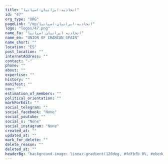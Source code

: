 ```yaml
---
title: "اتحادیه-ایرانیان-اسپانیا"
id: "47"
org_type: "ORG"
pageLink: "/op/اتحادیه-ایرانیان-اسپانیا"
logo: "logos/47.png"
name_fa: "اتحادیه ایرانیان اسپانیا"
name_en: "UNION OF IRANIAN SPAIN"
name_short: ""
location: "ES"
post_location: ""
internetAddress: ""
contact: "-"
phone: ""
about: ""
expertise: ""
history: ""
manifest: ""
coc: ""
estimation_of_members: ""
political_orientation: ""
markForEdit: ""
social_telegram: ""
social_facebook: "None"
social_youtube: ""
social_x: "None"
social_instagram: "None"
created_at: ""
updated_at: ""
mark_for_delete: ""
delete_reason: ""
deleted_at: ""
headerBg: "background-image: linear-gradient(120deg, #fdfbfb 0%, #ebedee 100%);"
---
```

